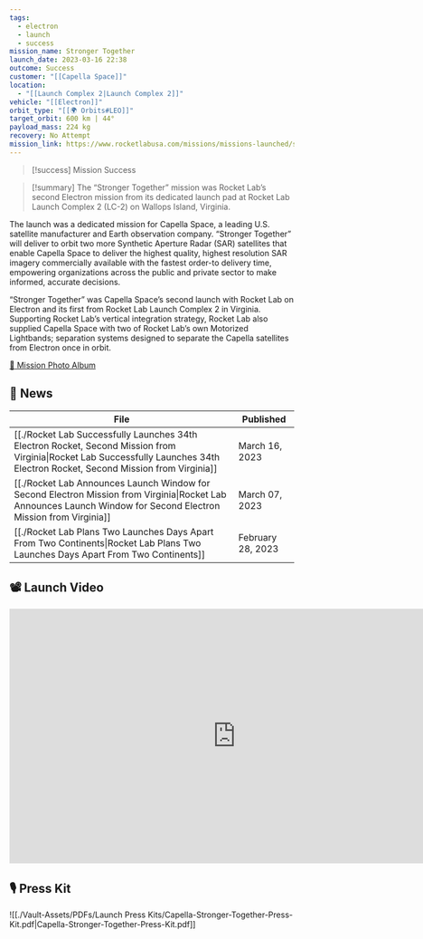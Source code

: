 ```yaml
---
tags:
  - electron
  - launch
  - success
mission_name: Stronger Together
launch_date: 2023-03-16 22:38
outcome: Success
customer: "[[Capella Space]]"
location:
  - "[[Launch Complex 2|Launch Complex 2]]"
vehicle: "[[Electron]]"
orbit_type: "[[🌍 Orbits#LEO]]"
target_orbit: 600 km | 44°
payload_mass: 224 kg
recovery: No Attempt
mission_link: https://www.rocketlabusa.com/missions/missions-launched/stronger-together/
---
```

>[!success] Mission Success

>[!summary]
The “Stronger Together” mission was Rocket Lab’s second Electron mission from its dedicated launch pad at Rocket Lab Launch Complex 2 (LC-2) on Wallops Island, Virginia.
>
The launch was a dedicated mission for Capella Space, a leading U.S. satellite manufacturer and Earth observation company. “Stronger Together” will deliver to orbit two more Synthetic Aperture Radar (SAR) satellites that enable Capella Space to deliver the highest quality, highest resolution SAR imagery commercially available with the fastest order-to delivery time, empowering organizations across the public and private sector to make informed, accurate decisions.
>
“Stronger Together” was Capella Space’s second launch with Rocket Lab on Electron and its first from Rocket Lab Launch Complex 2 in Virginia. Supporting Rocket Lab’s vertical integration strategy, Rocket Lab also supplied Capella Space with two of Rocket Lab’s own Motorized Lightbands; separation systems designed to separate the Capella satellites from Electron once in orbit.
>
[📸 Mission Photo Album](https://www.flickr.com/photos/rocketlab/albums/72177720306688906/)

## 📰 News
| File                                                                                                                                                                                 | Published         |
| ------------------------------------------------------------------------------------------------------------------------------------------------------------------------------------ | ----------------- |
| [[./Rocket Lab Successfully Launches 34th Electron Rocket, Second Mission from Virginia\|Rocket Lab Successfully Launches 34th Electron Rocket, Second Mission from Virginia]] | March 16, 2023    |
| [[./Rocket Lab Announces Launch Window for Second Electron Mission from Virginia\|Rocket Lab Announces Launch Window for Second Electron Mission from Virginia]]               | March 07, 2023    |
| [[./Rocket Lab Plans Two Launches Days Apart From Two Continents\|Rocket Lab Plans Two Launches Days Apart From Two Continents]]                                               | February 28, 2023 |


## 📽️ Launch Video

<iframe width="800" height="450" src="https://www.youtube.com/embed/xIMaf8X0FlM" title="Rocket Lab&#39;s Electron - Stronger Together Mission" frameborder="0" allow="accelerometer; autoplay; clipboard-write; encrypted-media; gyroscope; picture-in-picture; web-share" referrerpolicy="strict-origin-when-cross-origin" allowfullscreen></iframe>     

## 🎙️ Press Kit

![[./Vault-Assets/PDFs/Launch Press Kits/Capella-Stronger-Together-Press-Kit.pdf|Capella-Stronger-Together-Press-Kit.pdf]]